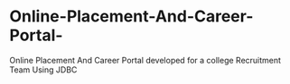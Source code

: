 # Online-Placement-And-Career-Portal-
Online Placement And Career Portal  developed for a college Recruitment Team Using JDBC

